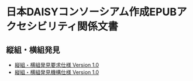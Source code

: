 # 日本DAISYコンソーシアム作成EPUBアクセシビリティ関係文書

## 縦組・横組発見

- [縦組・横組発見要求仕様 Version 1.0](https://japan-daisy-consortium.github.io/documents/ja/epub-a11y-hv-discovery-req.html)
- [縦組・横組発見機構仕様 Version 1.0](https://japan-daisy-consortium.github.io/documents/ja/epub-a11y-hv-discovery-mechanism.html)
